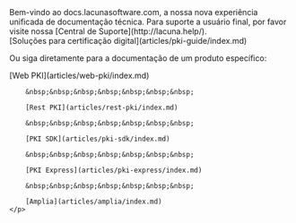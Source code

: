 ﻿---
_disableContribution: true
---
<div class="centered intro">
	Bem-vindo ao docs.lacunasoftware.com, a nossa nova experiência unificada de documentação técnica. Para suporte a usuário final, por favor visite nossa [Central de Suporte](http://lacuna.help/).
</div>

<div class="centered main-feature">
	[Soluções para certificação digital](articles/pki-guide/index.md)
</div>

<div class="centered sub-features">
	<p>
		Ou siga diretamente para a documentação de um produto específico:
	</p>
	<p>
		[Web PKI](articles/web-pki/index.md)
		
		&nbsp;&nbsp;&nbsp;&nbsp;&nbsp;&nbsp;&nbsp;
		
		[Rest PKI](articles/rest-pki/index.md)
		
		&nbsp;&nbsp;&nbsp;&nbsp;&nbsp;&nbsp;&nbsp;
		
		[PKI SDK](articles/pki-sdk/index.md)

		&nbsp;&nbsp;&nbsp;&nbsp;&nbsp;&nbsp;&nbsp;
		
		[PKI Express](articles/pki-express/index.md)

		&nbsp;&nbsp;&nbsp;&nbsp;&nbsp;&nbsp;&nbsp;
		
		[Amplia](articles/amplia/index.md)
	</p>
</div>
